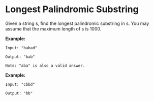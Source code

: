 # Longest Palindromic Substring

Given a string s, find the longest palindromic substring in s. You may assume that the maximum length of s is 1000.

**Example:**
```
Input: "babad"

Output: "bab"

Note: "aba" is also a valid answer.
```

**Example:**
```
Input: "cbbd"

Output: "bb"
```